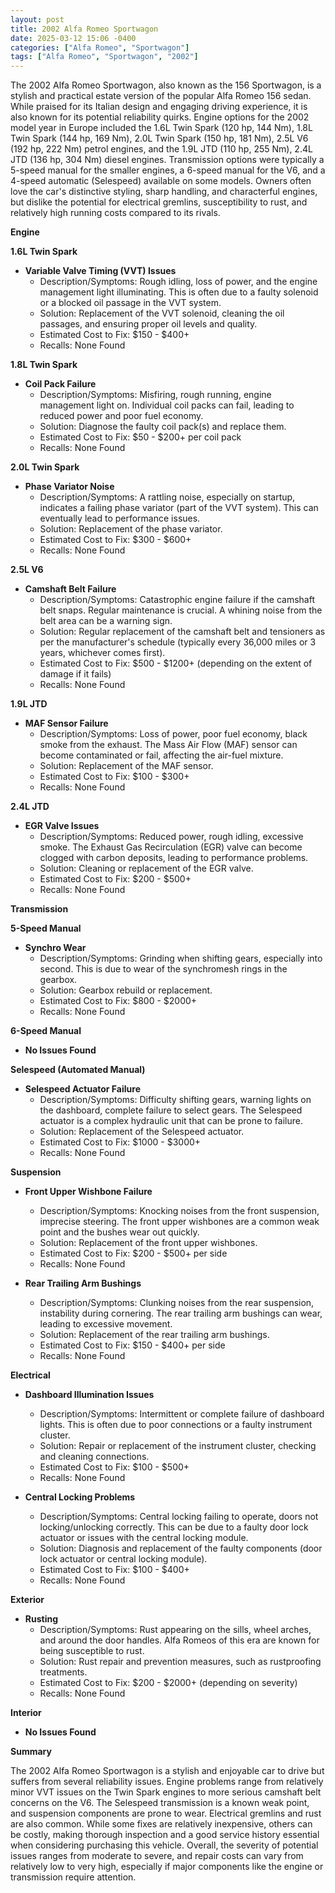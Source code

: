 ```yaml
---
layout: post
title: 2002 Alfa Romeo Sportwagon
date: 2025-03-12 15:06 -0400
categories: ["Alfa Romeo", "Sportwagon"]
tags: ["Alfa Romeo", "Sportwagon", "2002"]
---
```

The 2002 Alfa Romeo Sportwagon, also known as the 156 Sportwagon, is a stylish and practical estate version of the popular Alfa Romeo 156 sedan. While praised for its Italian design and engaging driving experience, it is also known for its potential reliability quirks. Engine options for the 2002 model year in Europe included the 1.6L Twin Spark (120 hp, 144 Nm), 1.8L Twin Spark (144 hp, 169 Nm), 2.0L Twin Spark (150 hp, 181 Nm), 2.5L V6 (192 hp, 222 Nm) petrol engines, and the 1.9L JTD (110 hp, 255 Nm), 2.4L JTD (136 hp, 304 Nm) diesel engines. Transmission options were typically a 5-speed manual for the smaller engines, a 6-speed manual for the V6, and a 4-speed automatic (Selespeed) available on some models. Owners often love the car's distinctive styling, sharp handling, and characterful engines, but dislike the potential for electrical gremlins, susceptibility to rust, and relatively high running costs compared to its rivals.

**Engine**

**1.6L Twin Spark**

*   **Variable Valve Timing (VVT) Issues**
    *   Description/Symptoms: Rough idling, loss of power, and the engine management light illuminating. This is often due to a faulty solenoid or a blocked oil passage in the VVT system.
    *   Solution: Replacement of the VVT solenoid, cleaning the oil passages, and ensuring proper oil levels and quality.
    *   Estimated Cost to Fix: $150 - $400+
    *   Recalls: None Found

**1.8L Twin Spark**

*   **Coil Pack Failure**
    *   Description/Symptoms: Misfiring, rough running, engine management light on. Individual coil packs can fail, leading to reduced power and poor fuel economy.
    *   Solution: Diagnose the faulty coil pack(s) and replace them.
    *   Estimated Cost to Fix: $50 - $200+ per coil pack
    *   Recalls: None Found

**2.0L Twin Spark**

*   **Phase Variator Noise**
    *   Description/Symptoms: A rattling noise, especially on startup, indicates a failing phase variator (part of the VVT system). This can eventually lead to performance issues.
    *   Solution: Replacement of the phase variator.
    *   Estimated Cost to Fix: $300 - $600+
    *   Recalls: None Found

**2.5L V6**

*   **Camshaft Belt Failure**
    *   Description/Symptoms: Catastrophic engine failure if the camshaft belt snaps. Regular maintenance is crucial. A whining noise from the belt area can be a warning sign.
    *   Solution: Regular replacement of the camshaft belt and tensioners as per the manufacturer's schedule (typically every 36,000 miles or 3 years, whichever comes first).
    *   Estimated Cost to Fix: $500 - $1200+ (depending on the extent of damage if it fails)
    *   Recalls: None Found

**1.9L JTD**

*   **MAF Sensor Failure**
    *   Description/Symptoms: Loss of power, poor fuel economy, black smoke from the exhaust. The Mass Air Flow (MAF) sensor can become contaminated or fail, affecting the air-fuel mixture.
    *   Solution: Replacement of the MAF sensor.
    *   Estimated Cost to Fix: $100 - $300+
    *   Recalls: None Found

**2.4L JTD**

*   **EGR Valve Issues**
    *   Description/Symptoms: Reduced power, rough idling, excessive smoke. The Exhaust Gas Recirculation (EGR) valve can become clogged with carbon deposits, leading to performance problems.
    *   Solution: Cleaning or replacement of the EGR valve.
    *   Estimated Cost to Fix: $200 - $500+
    *   Recalls: None Found

**Transmission**

**5-Speed Manual**

*   **Synchro Wear**
    *   Description/Symptoms: Grinding when shifting gears, especially into second. This is due to wear of the synchromesh rings in the gearbox.
    *   Solution: Gearbox rebuild or replacement.
    *   Estimated Cost to Fix: $800 - $2000+
    *   Recalls: None Found

**6-Speed Manual**

*   **No Issues Found**

**Selespeed (Automated Manual)**

*   **Selespeed Actuator Failure**
    *   Description/Symptoms: Difficulty shifting gears, warning lights on the dashboard, complete failure to select gears. The Selespeed actuator is a complex hydraulic unit that can be prone to failure.
    *   Solution: Replacement of the Selespeed actuator.
    *   Estimated Cost to Fix: $1000 - $3000+
    *   Recalls: None Found

**Suspension**

*   **Front Upper Wishbone Failure**
    *   Description/Symptoms: Knocking noises from the front suspension, imprecise steering. The front upper wishbones are a common weak point and the bushes wear out quickly.
    *   Solution: Replacement of the front upper wishbones.
    *   Estimated Cost to Fix: $200 - $500+ per side
    *   Recalls: None Found

*   **Rear Trailing Arm Bushings**
    *   Description/Symptoms: Clunking noises from the rear suspension, instability during cornering. The rear trailing arm bushings can wear, leading to excessive movement.
    *   Solution: Replacement of the rear trailing arm bushings.
    *   Estimated Cost to Fix: $150 - $400+ per side
    *   Recalls: None Found

**Electrical**

*   **Dashboard Illumination Issues**
    *   Description/Symptoms: Intermittent or complete failure of dashboard lights. This is often due to poor connections or a faulty instrument cluster.
    *   Solution: Repair or replacement of the instrument cluster, checking and cleaning connections.
    *   Estimated Cost to Fix: $100 - $500+
    *   Recalls: None Found

*   **Central Locking Problems**
    *   Description/Symptoms: Central locking failing to operate, doors not locking/unlocking correctly. This can be due to a faulty door lock actuator or issues with the central locking module.
    *   Solution: Diagnosis and replacement of the faulty components (door lock actuator or central locking module).
    *   Estimated Cost to Fix: $100 - $400+
    *   Recalls: None Found

**Exterior**

*   **Rusting**
    *   Description/Symptoms: Rust appearing on the sills, wheel arches, and around the door handles. Alfa Romeos of this era are known for being susceptible to rust.
    *   Solution: Rust repair and prevention measures, such as rustproofing treatments.
    *   Estimated Cost to Fix: $200 - $2000+ (depending on severity)
    *   Recalls: None Found

**Interior**

*   **No Issues Found**

**Summary**

The 2002 Alfa Romeo Sportwagon is a stylish and enjoyable car to drive but suffers from several reliability issues. Engine problems range from relatively minor VVT issues on the Twin Spark engines to more serious camshaft belt concerns on the V6. The Selespeed transmission is a known weak point, and suspension components are prone to wear. Electrical gremlins and rust are also common. While some fixes are relatively inexpensive, others can be costly, making thorough inspection and a good service history essential when considering purchasing this vehicle. Overall, the severity of potential issues ranges from moderate to severe, and repair costs can vary from relatively low to very high, especially if major components like the engine or transmission require attention.

